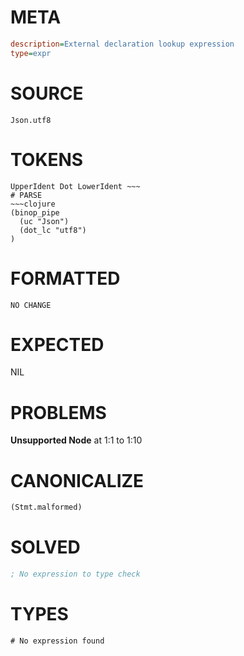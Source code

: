 # META
~~~ini
description=External declaration lookup expression
type=expr
~~~
# SOURCE
~~~roc
Json.utf8
~~~
# TOKENS
~~~text
UpperIdent Dot LowerIdent ~~~
# PARSE
~~~clojure
(binop_pipe
  (uc "Json")
  (dot_lc "utf8")
)
~~~
# FORMATTED
~~~roc
NO CHANGE
~~~
# EXPECTED
NIL
# PROBLEMS
**Unsupported Node**
at 1:1 to 1:10

# CANONICALIZE
~~~clojure
(Stmt.malformed)
~~~
# SOLVED
~~~clojure
; No expression to type check
~~~
# TYPES
~~~roc
# No expression found
~~~
